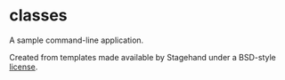 # classes

A sample command-line application.

Created from templates made available by Stagehand under a BSD-style
[license](https://github.com/dart-lang/stagehand/blob/master/LICENSE).
